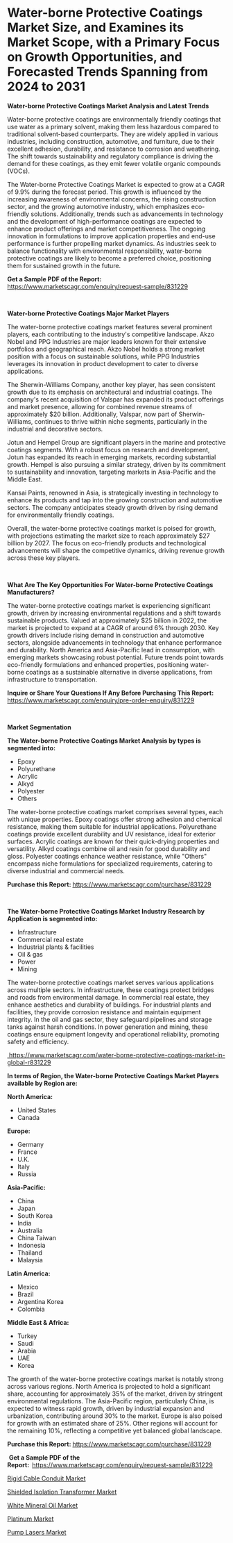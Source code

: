 <p><h1>Water-borne Protective Coatings Market Size, and Examines its Market Scope, with a Primary Focus on Growth Opportunities, and Forecasted Trends Spanning from 2024 to 2031</h1></p><p><strong>Water-borne Protective Coatings Market Analysis and Latest Trends</strong></p>
<p><p>Water-borne protective coatings are environmentally friendly coatings that use water as a primary solvent, making them less hazardous compared to traditional solvent-based counterparts. They are widely applied in various industries, including construction, automotive, and furniture, due to their excellent adhesion, durability, and resistance to corrosion and weathering. The shift towards sustainability and regulatory compliance is driving the demand for these coatings, as they emit fewer volatile organic compounds (VOCs).</p><p>The Water-borne Protective Coatings Market is expected to grow at a CAGR of 9.9% during the forecast period. This growth is influenced by the increasing awareness of environmental concerns, the rising construction sector, and the growing automotive industry, which emphasizes eco-friendly solutions. Additionally, trends such as advancements in technology and the development of high-performance coatings are expected to enhance product offerings and market competitiveness. The ongoing innovation in formulations to improve application properties and end-use performance is further propelling market dynamics. As industries seek to balance functionality with environmental responsibility, water-borne protective coatings are likely to become a preferred choice, positioning them for sustained growth in the future.</p></p>
<p><strong>Get a Sample PDF of the Report:&nbsp;</strong> <a href="https://www.marketscagr.com/enquiry/request-sample/831229?utm_campaign=1436&utm_medium=2&utm_source=Github&utm_content=ia&utm_term=08102024&utm_id=water-borne-protective-coatings">https://www.marketscagr.com/enquiry/request-sample/831229</a></p>
<p>&nbsp;</p>
<p><strong>Water-borne Protective Coatings Major Market Players</strong></p>
<p><p>The water-borne protective coatings market features several prominent players, each contributing to the industry's competitive landscape. Akzo Nobel and PPG Industries are major leaders known for their extensive portfolios and geographical reach. Akzo Nobel holds a strong market position with a focus on sustainable solutions, while PPG Industries leverages its innovation in product development to cater to diverse applications.</p><p>The Sherwin-Williams Company, another key player, has seen consistent growth due to its emphasis on architectural and industrial coatings. The company's recent acquisition of Valspar has expanded its product offerings and market presence, allowing for combined revenue streams of approximately $20 billion. Additionally, Valspar, now part of Sherwin-Williams, continues to thrive within niche segments, particularly in the industrial and decorative sectors.</p><p>Jotun and Hempel Group are significant players in the marine and protective coatings segments. With a robust focus on research and development, Jotun has expanded its reach in emerging markets, recording substantial growth. Hempel is also pursuing a similar strategy, driven by its commitment to sustainability and innovation, targeting markets in Asia-Pacific and the Middle East.</p><p>Kansai Paints, renowned in Asia, is strategically investing in technology to enhance its products and tap into the growing construction and automotive sectors. The company anticipates steady growth driven by rising demand for environmentally friendly coatings.</p><p>Overall, the water-borne protective coatings market is poised for growth, with projections estimating the market size to reach approximately $27 billion by 2027. The focus on eco-friendly products and technological advancements will shape the competitive dynamics, driving revenue growth across these key players.</p></p>
<p>&nbsp;</p>
<p><strong>What Are The Key Opportunities For Water-borne Protective Coatings Manufacturers?</strong></p>
<p><p>The water-borne protective coatings market is experiencing significant growth, driven by increasing environmental regulations and a shift towards sustainable products. Valued at approximately $25 billion in 2022, the market is projected to expand at a CAGR of around 6% through 2030. Key growth drivers include rising demand in construction and automotive sectors, alongside advancements in technology that enhance performance and durability. North America and Asia-Pacific lead in consumption, with emerging markets showcasing robust potential. Future trends point towards eco-friendly formulations and enhanced properties, positioning water-borne coatings as a sustainable alternative in diverse applications, from infrastructure to transportation.</p></p>
<p><strong>Inquire or Share Your Questions If Any Before Purchasing This Report:</strong> <a href="https://www.marketscagr.com/enquiry/pre-order-enquiry/831229?utm_campaign=1436&utm_medium=2&utm_source=Github&utm_content=ia&utm_term=08102024&utm_id=water-borne-protective-coatings">https://www.marketscagr.com/enquiry/pre-order-enquiry/831229</a></p>
<p>&nbsp;</p>
<p><strong>Market Segmentation</strong></p>
<p><strong>The Water-borne Protective Coatings Market Analysis by types is segmented into:</strong></p>
<p><ul><li>Epoxy</li><li>Polyurethane</li><li>Acrylic</li><li>Alkyd</li><li>Polyester</li><li>Others</li></ul></p>
<p><p>The water-borne protective coatings market comprises several types, each with unique properties. Epoxy coatings offer strong adhesion and chemical resistance, making them suitable for industrial applications. Polyurethane coatings provide excellent durability and UV resistance, ideal for exterior surfaces. Acrylic coatings are known for their quick-drying properties and versatility. Alkyd coatings combine oil and resin for good durability and gloss. Polyester coatings enhance weather resistance, while "Others" encompass niche formulations for specialized requirements, catering to diverse industrial and commercial needs.</p></p>
<p><strong>Purchase this Report:&nbsp;</strong><a href="https://www.marketscagr.com/purchase/831229?utm_campaign=1436&utm_medium=2&utm_source=Github&utm_content=ia&utm_term=08102024&utm_id=water-borne-protective-coatings">https://www.marketscagr.com/purchase/831229</a></p>
<p>&nbsp;</p>
<p><strong>The Water-borne Protective Coatings Market Industry Research by Application is segmented into:</strong></p>
<p><ul><li>Infrastructure</li><li>Commercial real estate</li><li>Industrial plants & facilities</li><li>Oil & gas</li><li>Power</li><li>Mining</li></ul></p>
<p><p>The water-borne protective coatings market serves various applications across multiple sectors. In infrastructure, these coatings protect bridges and roads from environmental damage. In commercial real estate, they enhance aesthetics and durability of buildings. For industrial plants and facilities, they provide corrosion resistance and maintain equipment integrity. In the oil and gas sector, they safeguard pipelines and storage tanks against harsh conditions. In power generation and mining, these coatings ensure equipment longevity and operational reliability, promoting safety and efficiency.</p></p>
<p><a href="https://www.marketscagr.com/water-borne-protective-coatings-market-in-global-r831229?utm_campaign=1436&utm_medium=2&utm_source=Github&utm_content=ia&utm_term=08102024&utm_id=water-borne-protective-coatings">&nbsp;https://www.marketscagr.com/water-borne-protective-coatings-market-in-global-r831229</a></p>
<p><strong>In terms of Region, the Water-borne Protective Coatings Market Players available by Region are:</strong></p>
<p>
    <p> <strong> North America: </strong>
        <ul>
            <li>United States</li>
            <li>Canada</li>
        </ul>
        </p> 
    <p> <strong> Europe: </strong>
        <ul>
            <li>Germany</li>
            <li>France</li>
            <li>U.K.</li>
            <li>Italy</li>
            <li>Russia</li>
        </ul>
        </p> 
    <p> <strong> Asia-Pacific: </strong>
        <ul>
            <li>China</li>
            <li>Japan</li>
            <li>South Korea</li>
            <li>India</li>
            <li>Australia</li>
            <li>China Taiwan</li>
            <li>Indonesia</li>
            <li>Thailand</li>
            <li>Malaysia</li>
        </ul>
        </p> 
    <p> <strong> Latin America: </strong>
        <ul>
            <li>Mexico</li>
            <li>Brazil</li>
            <li>Argentina Korea</li>
            <li>Colombia</li>
        </ul>
        </p> 
    <p> <strong> Middle East & Africa: </strong>
        <ul>
            <li>Turkey</li>
            <li>Saudi</li>
            <li>Arabia</li>
            <li>UAE</li>
            <li>Korea</li>
        </ul>
    </p>
    </p>
<p><p>The growth of the water-borne protective coatings market is notably strong across various regions. North America is projected to hold a significant share, accounting for approximately 35% of the market, driven by stringent environmental regulations. The Asia-Pacific region, particularly China, is expected to witness rapid growth, driven by industrial expansion and urbanization, contributing around 30% to the market. Europe is also poised for growth with an estimated share of 25%. Other regions will account for the remaining 10%, reflecting a competitive yet balanced global landscape.</p></p>
<p><strong>Purchase this Report: </strong><a href="https://www.marketscagr.com/purchase/831229?utm_campaign=1436&utm_medium=2&utm_source=Github&utm_content=ia&utm_term=08102024&utm_id=water-borne-protective-coatings">https://www.marketscagr.com/purchase/831229</a></p>
<p>&nbsp;<strong>Get a Sample PDF of the Report:&nbsp;&nbsp;</strong><a href="https://www.marketscagr.com/enquiry/request-sample/831229?utm_campaign=1436&utm_medium=2&utm_source=Github&utm_content=ia&utm_term=08102024&utm_id=water-borne-protective-coatings">https://www.marketscagr.com/enquiry/request-sample/831229</a></p>
<p><strong></strong></p>
<p><p><a href="https://www.linkedin.com/pulse/rigid-cable-conduit-market-size-growth-trends-statistics-1zb2c?utm_campaign=1436&utm_medium=2&utm_source=Github&utm_content=ia&utm_term=08102024&utm_id=water-borne-protective-coatings">Rigid Cable Conduit Market</a></p><p><a href="https://www.linkedin.com/pulse/shielded-isolation-transformer-market-industry-landscape-z2tme?utm_campaign=1436&utm_medium=2&utm_source=Github&utm_content=ia&utm_term=08102024&utm_id=water-borne-protective-coatings">Shielded Isolation Transformer Market</a></p><p><a href="https://issuu.com/reportprime-2/docs/white-mineral-oil-market-size-2030._e25741e3d67fbf?utm_campaign=1436&utm_medium=2&utm_source=Github&utm_content=ia&utm_term=08102024&utm_id=water-borne-protective-coatings">White Mineral Oil Market</a></p><p><a href="https://www.linkedin.com/pulse/platinum-momentum-charting-55-cagr-path-2024-2031-my-market-intel-26kne?utm_campaign=1436&utm_medium=2&utm_source=Github&utm_content=ia&utm_term=08102024&utm_id=water-borne-protective-coatings">Platinum Market</a></p><p><a href="https://www.linkedin.com/pulse/pump-lasers-market-analysis-report-global-insights-region-o1a2e?utm_campaign=1436&utm_medium=2&utm_source=Github&utm_content=ia&utm_term=08102024&utm_id=water-borne-protective-coatings">Pump Lasers Market</a></p></p>
